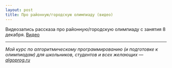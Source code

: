 ```yaml
---
layout: post
title: Про районную/городскую олимпиаду (видео)
---
```


Видеозапись рассказа про районную/городскую олимпиаду с занятия 8 декабря.
[Видео](https://youtu.be/9IgDerlwelY)

----

*Мой курс по алгоритмическому программированию (и подготовке к олимпиадам) для школьников, студентов и всех желающих — [algoprog.ru](http://algoprog.ru)*

